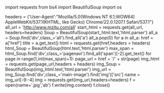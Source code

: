 import requests
from bs4 import BeautifulSoup
import os

headers = {'User-Agent':"Mozilla/5.0(Windows NT 6.1;WOW64) AppleWebKit/537.1(KHTML, like Gecko) Chrome/22.0.1207.1 Safari/537.1"}
all_url = 'http://www.mzitu.com/all'
start_html = requests.get(all_url, headers=headers)
Soup = BeautifulSoup(start_html.text,'html.parser')
all_a = Soup.find('div',class_='all').find_all('a')
all_a.pop(0)
for a in all_a:
    href = a['href']
    title = a.get_text()
    html = requests.get(href,headers = headers)
    html_Soup = BeautifulSoup(html.text,'html.parser')
    max_span = html_Soup.find('div',class_='pagenavi').find_all('span')[-2].get_text()
    for page in range(1,int(max_span)+1):
        page_url = href + '/' + str(page)
        img_html = requests.get(page_url,headers = headers)
        img_Soup = BeautifulSoup(img_html.text,'html.parser')
        img_url = img_Soup.find('div',class_='main-image').find('img')['src']
        name = img_url[-9:-4]
        img = requests.get(img_url,headers=headers)
        f = open(name+'.jpg','ab')
        f.write(img.content)
        f.close()
